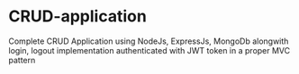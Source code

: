 # CRUD-application
Complete CRUD Application using NodeJs, ExpressJs, MongoDb alongwith login, logout implementation authenticated with JWT token in a proper MVC pattern
